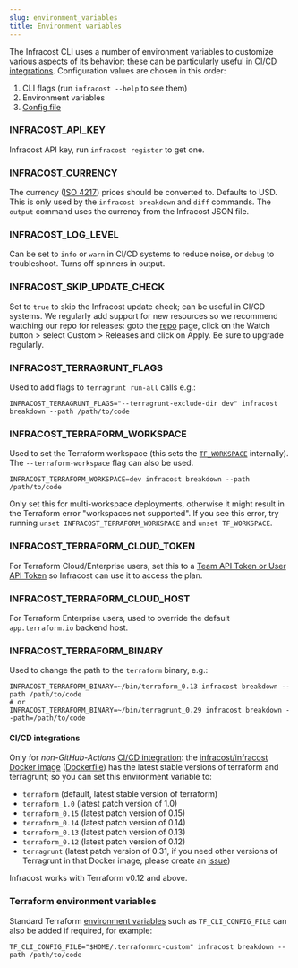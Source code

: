 ```yaml
---
slug: environment_variables
title: Environment variables
---
```


The Infracost CLI uses a number of environment variables to customize various aspects of its behavior; these can be particularly useful in [CI/CD integrations](/docs/integrations/cicd). Configuration values are chosen in this order:
1. CLI flags (run `infracost --help` to see them)
2. Environment variables
3. [Config file](/docs/multi_project/config_file)

### INFRACOST_API_KEY
Infracost API key, run `infracost register` to get one.

### INFRACOST_CURRENCY
The currency ([ISO 4217](https://en.wikipedia.org/wiki/ISO_4217#Active_codes)) prices should be converted to. Defaults to USD.
This is only used by the `infracost breakdown` and `diff` commands. The `output` command uses the currency from the Infracost JSON file.

### INFRACOST_LOG_LEVEL
Can be set to `info` or `warn` in CI/CD systems to reduce noise, or `debug` to troubleshoot. Turns off spinners in output.

### INFRACOST_SKIP_UPDATE_CHECK
Set to `true` to skip the Infracost update check; can be useful in CI/CD systems. We regularly add support for new resources so we recommend watching our repo for releases: goto the [repo](https://github.com/infracost/infracost) page, click on the Watch button > select Custom > Releases and click on Apply. Be sure to upgrade regularly.

### INFRACOST_TERRAGRUNT_FLAGS
Used to add flags to `terragrunt run-all` calls e.g.:
  ```shell
  INFRACOST_TERRAGRUNT_FLAGS="--terragrunt-exclude-dir dev" infracost breakdown --path /path/to/code
  ```

### INFRACOST_TERRAFORM_WORKSPACE
Used to set the Terraform workspace (this sets the [`TF_WORKSPACE`](https://www.terraform.io/docs/cli/config/environment-variables.html#tf_workspace) internally). The `--terraform-workspace` flag can also be used.
  ```shell
  INFRACOST_TERRAFORM_WORKSPACE=dev infracost breakdown --path /path/to/code
  ```

Only set this for multi-workspace deployments, otherwise it might result in the Terraform error "workspaces not supported". If you see this error, try running `unset INFRACOST_TERRAFORM_WORKSPACE` and `unset TF_WORKSPACE`.

### INFRACOST_TERRAFORM_CLOUD_TOKEN
For Terraform Cloud/Enterprise users, set this to a [Team API Token or User API Token](https://www.terraform.io/docs/cloud/users-teams-organizations/api-tokens.html) so Infracost can use it to access the plan.

### INFRACOST_TERRAFORM_CLOUD_HOST
For Terraform Enterprise users, used to override the default `app.terraform.io` backend host.

### INFRACOST_TERRAFORM_BINARY
Used to change the path to the `terraform` binary, e.g.:
  ```shell
  INFRACOST_TERRAFORM_BINARY=~/bin/terraform_0.13 infracost breakdown --path /path/to/code
  # or
  INFRACOST_TERRAFORM_BINARY=~/bin/terragrunt_0.29 infracost breakdown --path=/path/to/code
  ```

#### CI/CD integrations

Only for *non-GitHub-Actions* [CI/CD integration](/docs/integrations/cicd): the [infracost/infracost Docker image](https://hub.docker.com/repository/docker/infracost/infracost) ([Dockerfile](https://github.com/infracost/infracost/blob/master/Dockerfile)) has the latest stable versions of terraform and terragrunt; so you can set this environment variable to:
- `terraform` (default, latest stable version of terraform)
- `terraform_1.0` (latest patch version of 1.0)
- `terraform_0.15` (latest patch version of 0.15)
- `terraform_0.14` (latest patch version of 0.14)
- `terraform_0.13` (latest patch version of 0.13)
- `terraform_0.12` (latest patch version of 0.12)
- `terragrunt` (latest patch version of 0.31, if you need other versions of Terragrunt in that Docker image, please create an [issue](https://github.com/infracost/infracost/issues/new/choose))

Infracost works with Terraform v0.12 and above.

### Terraform environment variables
Standard Terraform [environment variables](https://www.terraform.io/docs/commands/environment-variables.html) such as `TF_CLI_CONFIG_FILE` can also be added if required, for example:
```shell
TF_CLI_CONFIG_FILE="$HOME/.terraformrc-custom" infracost breakdown --path /path/to/code
```
